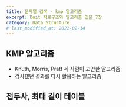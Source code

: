 ```yaml
---
title: 문자열 검색 - kmp 알고리즘
excerpt: Doit 자료구조와 알고리즘 입문_7장
category: Data_Structure
# last_modified_at: 2022-02-14
---
```


## KMP 알고리즘

- Knuth, Morris, Pratt 세 사람이 고안한 알고리즘  
- 검사했던 결과를 다시 활용하는 알고리즘

## 접두사, 최대 길이 테이블



